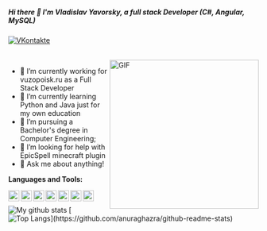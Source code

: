 ##### Hi there 👋 I'm Vladislav Yavorsky, a full stack Developer (C#, Angular, MySQL) 

[![VKontakte](https://img.shields.io/badge/VKontakte-40304f?style=for-the-badge&logo=vk)](https://vk.com/yavorskyvv)

<br />

<img align="right" alt="GIF" width="300" src="https://i.kym-cdn.com/photos/images/original/001/531/018/cb3.gif" />

- 🔭 I’m currently working for vuzopoisk.ru as a Full Stack Developer
- 🌱 I’m currently learning Python and Java just for my own education
- 💼 I’m pursuing a Bachelor's degree in Computer Engineering;
- 🤔 I’m looking for help with EpicSpell minecraft plugin
- 💬 Ask me about anything!

**Languages and Tools:**  

<img align="left" alt="PyCharm" width="22px" src="https://cdn.jsdelivr.net/npm/simple-icons@4.2.0/icons/pycharm.svg" />
<img align="left" alt="Visual Studio" width="22px" src="https://cdn.jsdelivr.net/npm/simple-icons@4.2.0/icons/visualstudio.svg" />
<img align="left" alt="Intellij IDEA" width="22px" src="https://cdn.jsdelivr.net/npm/simple-icons@4.2.0/icons/intellijidea.svg" />
<img align="left" alt="Angular 2+" width="22px" src="https://cdn.jsdelivr.net/npm/simple-icons@4.2.0/icons/angular.svg" />
<img align="left" alt="CSS3" width="22px" src="https://cdn.jsdelivr.net/npm/simple-icons@4.2.0/icons/css3.svg" />
<img align="left" alt="Node.js" width="22px" src="https://cdn.jsdelivr.net/npm/simple-icons@4.2.0/icons/node-dot-js.svg" />
<img align="left" alt="MySQL" width="22px" src="https://cdn.jsdelivr.net/npm/simple-icons@4.2.0/icons/mysql.svg" />

<br />

![My github stats](https://github-readme-stats.vercel.app/api?username=enzdarkside&count_private=true&show_icons=true&hide_border=true)
[![Top Langs](https://github-readme-stats.vercel.app/api/top-langs/?username=enzdarkside&show_icons=true&hide_border=true")](https://github.com/anuraghazra/github-readme-stats)

